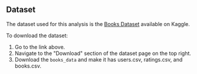 ## Dataset

The dataset used for this analysis is the [Books Dataset](https://www.kaggle.com/datasets/saurabhbagchi/books-dataset) available on Kaggle.

To download the dataset:
1. Go to the link above.
3. Navigate to the "Download" section of the dataset page on the top right.
4. Download the `books_data` and make it has users.csv, ratings.csv, and books.csv.
